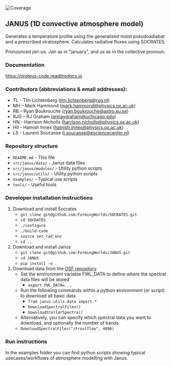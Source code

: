 ![Coverage](https://gist.githubusercontent.com/stefsmeets/99391a66bb9229771504c3a4db611d05/raw/covbadge.svg)

## JANUS (1D convective atmosphere model)

Generates a temperature profile using the generalised moist pseudoadiabat and a prescribed stratosphere. Calculates radiative fluxes using SOCRATES.   

Pronounced *jan-us*. *Jan* as in "january", and *us* as in the collective pronoun.

### Documentation
https://proteus-code.readthedocs.io

### Contributors (abbreviations & email addresses):
* TL - Tim Lichtenberg (tim.lichtenberg@rug.nl)
* MH - Mark Hammond (mark.hammond@physics.ox.ac.uk)
* RB – Ryan Boukrouche (ryan.boukrouche@astro.su.se)
* RJG – RJ Graham (arejaygraham@uchicago.edu)
* HN - Harrison Nicholls (harrison.nicholls@physics.ox.ac.uk)
* HII - Hamish Innes (hamish.innes@physics.ox.ac.uk)
* LS - Laurent Soucasse (l.soucasse@esciencecenter.nl)

### Repository structure
* `README.md`           - This file
* `src/janus/data/`     - Janus data files
* `src/janus/modules/`  - Utility python scripts
* `src/janus/utils/`    - Utility python scripts
* `examples/`           - Typical use scripts
* `tools/`              - Useful tools

### Developer installation instructions
1. Download and install Socrates
    * `git clone git@github.com:FormingWorlds/SOCRATES.git`
    * `cd SOCRATES`
    * `./configure`
    * `./build-code`
    * `source set_rad_env`
    * `cd ..`
2. Download and install Janus
    * `git clone git@github.com:FormingWorlds/JANUS.git`
    * `cd JANUS`
    * `pip install -e .`
3. Download data from the [OSF repository](https://osf.io/vehxg/)
    * Set the environment variable FWL_DATA to define where the spectral data files will be stored
        * `export FWL_DATA=...`
    * Run the following commands within a python environment (or script) to download all basic data
        * `from janus.utils.data import *`
        * `DownloadSpectralFiles()`
        * `DownloadStellarSpectra()`
    * Alternatively, you can specify which spectral data you want to download, and optionally the number of bands
    * `DownloadSpectralFiles("/Frostflow", 4096)`

### Run instructions
In the examples folder you can find python scripts showing typical usecases/workflows of atmosphere modelling with Janus.
